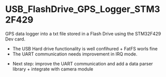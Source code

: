 # USB_FlashDrive_GPS_Logger_STM32F429
GPS data logger into a txt file stored in a Flash Drive using the STM32F429 Dev card.

- The USB Hard drive functionality is well confihured + FatFS worls fine
- The UART communication needs improvement in IRQ mode.
 * Next step: improve the UART communication and add a data parser library + integrate with camera module

